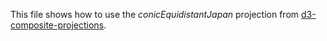 This file shows how to use the *conicEquidistantJapan* projection from [d3-composite-projections](http://rveciana.github.io/d3-composite-projections/).
